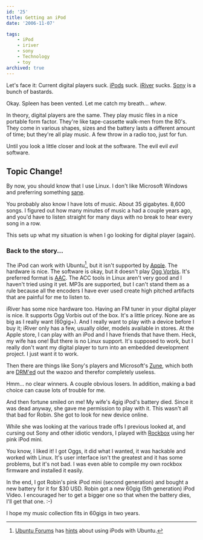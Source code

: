 ```yaml
---
id: '25'
title: Getting an iPod
date: '2006-11-07'

tags:
    - iPod
    - iriver
    - sony
    - Technology
    - toy
archived: true
---
```


Let's face it: Current digital players suck.
[iPods](http://www.apple.com/itunes/) suck.
[iRiver](http://www.iriveramerica.com/) sucks.
[Sony](http://www.google.com/search?q=sony&domains=boingboing.net&sitesearch=boingboing.net)
is a bunch of bastards.

Okay. Spleen has been vented. Let me catch my breath... _whew_.

In theory, digital players are the same. They play music files in a nice
portable form factor. They're like tape-cassette walk-men from the 80's. They
come in various shapes, sizes and the battery lasts a different amount of
time; but they're all play music. A few throw in a radio too, just for fun.

Until you look a little closer and look at the software. The evil evil _evil_
software.

## Topic Change!

By now, you should know that I use Linux. I don't like Microsoft Windows and
preferring something [sane](http://ubuntu.com/).

You probably also know I have lots of music. About 35 gigabytes. 8,600 songs.
I figured out how many minutes of music a had a couple years ago, and you'd
have to listen straight for many days with no break to hear every song in a
row.

This sets up what my situation is when I go looking for digital player
(again).

### Back to the story...

The iPod can work with Ubuntu[^1], but it isn't supported by
[Apple](http://apple.com/). The hardware is nice. The software is okay, but it
doesn't play [Ogg Vorbis](http://www.vorbis.com/). It's preferred format is
[AAC](http://en.wikipedia.org/wiki/Advanced_Audio_Coding). The ACC tools in
Linux aren't very good and I haven't tried using it yet. MP3s are supported,
but I can't stand them as a rule because all the encoders I have ever used
create high pitched artifacts that are painful for me to listen to.

iRiver has some nice hardware too. Having an FM tuner in your digital player
is nice. It supports Ogg Vorbis out of the box. It's a little pricey. None are
as big as I really want (60gig+). And I really want to play with a device
before I buy it; iRiver only has a few, usually older, models available in
stores. At the Apple store, I can play with an iPod and I have friends that
have them. Heck, my wife has one! But there is no Linux support. It's supposed
to work, but I really don't want my digital player to turn into an embedded
development project. I just want it to work.

Then there are things like Sony's players and Microsoft's
[Zune](http://www.defectivebydesign.org/topic/zune), which both are
[DRM'ed](http://defectivebydesign.org/) out the wazoo and therefor completely
useless.

Hmm… no clear winners. A couple obvious losers. In addition, making a bad
choice can cause lots of trouble for me.

And then fortune smiled on me! My wife's 4gig iPod's battery died. Since it
was dead anyway, she gave me permission to play with it. This wasn't all that
bad for Robin. She got to look for new device online.

While she was looking at the various trade offs I previous looked at, and
cursing out Sony and other idiotic vendors, I played with
[Rockbox](http://rockbox.org/) using her pink iPod mini.

You know, I liked it! I got Oggs, it did what I wanted, it was hackable and
worked with Linux. It's user interface isn't the greatest and it has some
problems, but it's not bad. I was even able to compile my own rockbox firmware
and installed it easily.

In the end, I got Robin's pink iPod mini (second generation) and bought a new
battery for it for \$30 USD. Robin got a new 60gig (5th generation) iPod
Video. I encouraged her to get a bigger one so that when the battery dies,
I'll get that one. :-)

I hope my music collection fits in 60gigs in two years.

[^1]:

    [Ubuntu Forums](http://ubuntuforums.org/) has
    [hints](http://ubuntuforums.org/showthread.php?t=181668) about using iPods
    with Ubuntu.
